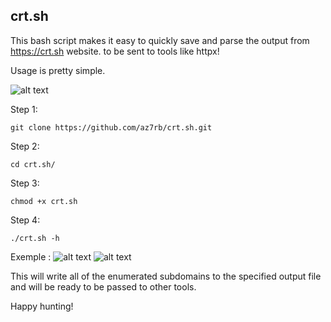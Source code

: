 ## crt.sh

This bash script makes it easy to quickly save and parse the output from https://crt.sh website.
 to be sent to tools like httpx!

Usage is pretty simple.

![alt text](https://raw.githubusercontent.com/az7rb/crt.sh/main/Screenshot/Screenshot_help.png)

Step 1:
```
git clone https://github.com/az7rb/crt.sh.git
```
Step 2:
```
cd crt.sh/
```
Step 3:
```
chmod +x crt.sh
```
Step 4:
```
./crt.sh -h
```
Exemple :
![alt text](https://raw.githubusercontent.com/az7rb/crt.sh/main/Screenshot/Screenshot_org.png)
![alt text](https://raw.githubusercontent.com/az7rb/crt.sh/main/Screenshot/Screenshot_Domain.png)

This will write all of the enumerated subdomains to the specified output file and will be ready to be passed to other tools.

Happy hunting!
